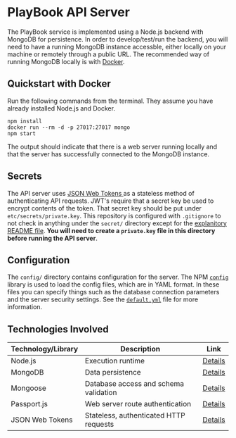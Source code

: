 # PlayBook API Server
The PlayBook service is implemented using a Node.js backend with MongoDB for persistence. In order to develop/test/run the backend, you will need to have a running MongoDB instance accessble, either locally on your machine or remotely through a public URL. The recommended way of running MongoDB locally is with [Docker](https://www.docker.com/).

## Quickstart with Docker
Run the following commands from the terminal. They assume you have already installed Node.js and Docker.

```text
npm install
docker run --rm -d -p 27017:27017 mongo
npm start
```

The output should indicate that there is a web server running locally and that the server has successfully connected to the MongoDB instance.

## Secrets
The API server uses [JSON Web Tokens ](https://jwt.io/) as a stateless method of authenticating API requests. JWT's require that a secret key be used to encrypt contents of the token. That secret key should be put under `etc/secrets/private.key`. This repository is configured with `.gitignore` to not check in anything under the `secret/` directory except for the [explanitory README file](./etc/secrets). **You will need to create a `private.key` file in this directory before running the API server**.

## Configuration
The `config/` directory contains configuration for the server. The NPM [`config`](https://www.npmjs.com/package/config) library is used to load the config files, which are in YAML format. In these files you can specify things such as the database connection parameters and the server security settings. See the [`default.yml`](./config/default.yml) file for more information.

## Technologies Involved

| Technology/Library | Description | Link |
|---|---|---|
| Node.js | Execution runtime | [Details](https://nodejs.org/en/) |
| MongoDB | Data persistence | [Details](https://www.mongodb.com/) |
| Mongoose | Database access and schema validation | [Details](https://www.npmjs.com/package/mongoose) |
| Passport.js | Web server route authentication | [Details](http://www.passportjs.org/) |
| JSON Web Tokens | Stateless, authenticated HTTP requests | [Details](https://jwt.io/) |